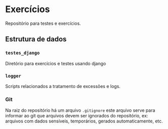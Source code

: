 # Exercícios

Repositório para testes e exercícios.

## Estrutura de dados

### `testes_django`

Diretório para exercícios e testes usando django

### `logger` 

Scripts relacionados a tratamento de excessões e logs.

### Git

Na raiz do repositório há um arquivo `.gitignore` este arquivo serve para informar ao git que arquivos devem ser ignorados do repositório, ex: arquivos com dados sensíveis, temporários, gerados automaticamente, etc.


